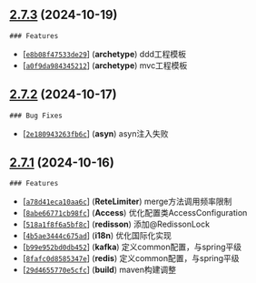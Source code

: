 ## [2.7.3](https://github.com/cowave5/commons/-/tags/2.7.3) (2024-10-19)



    ### Features

  -  [<font style="font-family: monospace;">[`e8b08f47533de29`](https://github.com/cowave5/commons/commit/e8b08f47533de29)</font>] (**archetype**)   ddd工程模板
  -  [<font style="font-family: monospace;">[`a0f9da984345212`](https://github.com/cowave5/commons/commit/a0f9da984345212)</font>] (**archetype**)   mvc工程模板



## [2.7.2](https://github.com/cowave5/commons/-/tags/2.7.2) (2024-10-17)





    ### Bug Fixes

  -  [<font style="font-family: monospace;">[`2e180943263fb6c`](https://github.com/cowave5/commons/commit/2e180943263fb6c)</font>] (**asyn**)   asyn注入失败

## [2.7.1](https://github.com/cowave5/commons/-/tags/2.7.1) (2024-10-16)



    ### Features

  -  [<font style="font-family: monospace;">[`a78d41eca10aa6c`](https://github.com/cowave5/commons/commit/a78d41eca10aa6c)</font>] (**ReteLimiter**)   merge方法调用频率限制
  -  [<font style="font-family: monospace;">[`8abe66771cb98fc`](https://github.com/cowave5/commons/commit/8abe66771cb98fc)</font>] (**Access**)   优化配置类AccessConfiguration
  -  [<font style="font-family: monospace;">[`518a1f8f6a5bf8c`](https://github.com/cowave5/commons/commit/518a1f8f6a5bf8c)</font>] (**redisson**)   添加@RedissonLock
  -  [<font style="font-family: monospace;">[`4b5ae3444c675ad`](https://github.com/cowave5/commons/commit/4b5ae3444c675ad)</font>] (**i18n**)   优化国际化实现
  -  [<font style="font-family: monospace;">[`b99e952bd0db452`](https://github.com/cowave5/commons/commit/b99e952bd0db452)</font>] (**kafka**)   定义common配置，与spring平级
  -  [<font style="font-family: monospace;">[`8fafc0d8585347e`](https://github.com/cowave5/commons/commit/8fafc0d8585347e)</font>] (**redis**)   定义common配置，与spring平级
  -  [<font style="font-family: monospace;">[`29d4655770e5cfc`](https://github.com/cowave5/commons/commit/29d4655770e5cfc)</font>] (**build**)   maven构建调整




